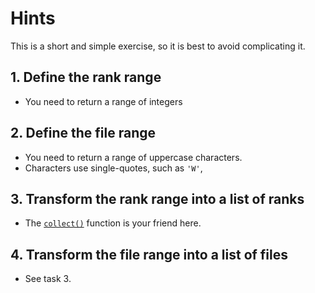 # Hints

This is a short and simple exercise, so it is best to avoid complicating it.

## 1. Define the rank range

- You need to return a range of integers

## 2. Define the file range

- You need to return a range of uppercase characters.
- Characters use single-quotes, such as `'W'`,

## 3. Transform the rank range into a list of ranks

- The [`collect()`][collect] function is your friend here.

## 4. Transform the file range into a list of files

- See task 3.

[collect]: https://docs.julialang.org/en/v1/base/collections/#Base.collect-Tuple{Any}
